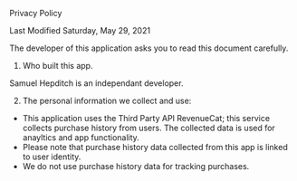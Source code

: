 Privacy Policy 

Last Modified Saturday, May 29, 2021

The developer of this application asks you to read this document carefully.

1. Who built this app.

Samuel Hepditch is an independant developer.

2. The personal information we collect and use:

* This application uses the Third Party API RevenueCat; this service collects purchase history from users. The collected data is used for anayltics and app  functionality.
* Please note that purchase history data collected from this app is linked to user identity.
* We do not use purchase history data for tracking purchases.
